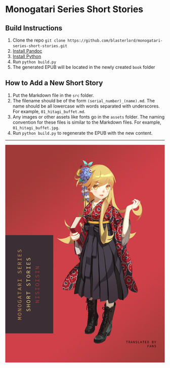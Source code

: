 # Monogatari Series Short Stories

## Build Instructions
1. Clone the repo `git clone https://github.com/blasterlord/monogatari-series-short-stories.git`
2. [Install Pandoc](https://pandoc.org)
3. [Install Python](https://www.python.org)
4. Run `python build.py`
5. The generated EPUB will be located in the newly created `book` folder

## How to Add a New Short Story
1. Put the Markdown file in the `src` folder.
2. The filename should be of the form `(serial_number)_(name).md`. The name should be all lowercase with words separated with underscores. For example, `01_hitagi_buffet.md`.
3. Any images or other assets like fonts go in the `assets` folder. The naming convention for these files is similar to the Markdown files. For example, `01_hitagi_buffet.jpg`.
4. Run `python build.py` to regenerate the EPUB with the new content.

-----------------------------

![](assets/00_01_cover.jpg)

